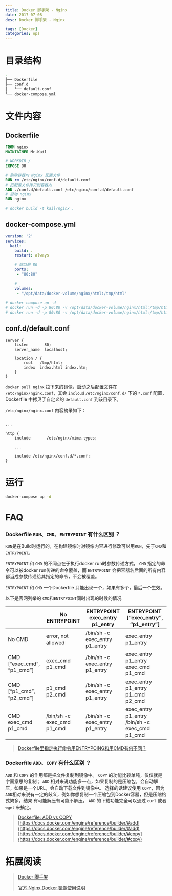 ```yaml
---
title: Docker 脚手架 - Nginx
date: 2017-07-08
desc: Docker 脚手架 - Nginx

tags: [Docker]
categories: ops
---
```


# 目录结构

``` bash
.
├── Dockerfile
├── conf.d
│   └── default.conf
└── docker-compose.yml
```

# 文件内容

## Dockerfile

``` Dockerfile
FROM nginx
MAINTAINER Mr.Kail

# WORKDIR /
EXPOSE 80

# 删除容器内 Nginx 配置文件
RUN rm /etc/nginx/conf.d/default.conf
# 把配置文件拷贝到容器内
ADD ./conf.d/default.conf /etc/nginx/conf.d/default.conf
# 启动 nginx
RUN nginx

# docker build -t kail/nginx .
```

## docker-compose.yml

``` yml
version: '2'
services:
  kail:
    build: .
    restart: always

    # 端口是 80
    ports:
     - "80:80"
    
    # 
    volumes:
     - "/opt/data/docker-volume/nginx/html:/tmp/html"
  
# docker-compose up -d
# docker run -d -p 80:80 -v /opt/data/docker-volume/nginx/html:/tmp/html --name nginx_kail kail/nginx
# docker run -d -p 80:80 -v /opt/data/docker-volume/nginx/html:/tmp/html --name nginx_kail nginx_kail
```

## conf.d/default.conf

``` nginx
server {
    listen       80;
    server_name  localhost;

    location / {
        root   /tmp/html;
        index  index.html index.htm;
    }
}
```
`docker pull nginx` 拉下来的镜像，启动之后配置文件在 `/etc/nginx/nginx.conf`，其会 `incloud` `/etc/nginx/conf.d/` 下的 `*.conf` 配置，Dockerfile 中拷贝了自定义的 `default.conf` 到该目录下。

 `/etc/nginx/nginx.conf` 内容摘录如下：

``` nginx

...

http {
    include       /etc/nginx/mime.types;
    
    ...

    include /etc/nginx/conf.d/*.conf;
}

```

# 运行
``` bash
docker-compose up -d
```

# FAQ

### Dockerfile `RUN`、`CMD`、`ENTRYPOINT` 有什么区别 ？

`RUN`是在Build时运行的，在构建镜像时对镜像内容进行修改可以用`RUN`，先于`CMD`和`ENTRYPOINT`。

`ENTRYPOINT` 和 `CMD` 的不同点在于执行docker run时参数传递方式， `CMD` 指定的命令可以被docker run传递的命令覆盖，而 `ENTRYPOINT` 会把容器名后面的所有内容都当成参数传递给其指定的命令，不会被覆盖。

`ENTRYPOINT` 和 `CMD` 一个Dockerfile 只能出现一个，如果有多个，最后一个生效。

以下是官网列举的 `CMD`和`ENTRYPOINT`同时出现的时候的情况

| |	No ENTRYPOINT |	ENTRYPOINT exec_entry p1_entry |	ENTRYPOINT [“exec_entry”, “p1_entry”] |
|----|----|----|----|
|No CMD |	error, not allowed |	/bin/sh -c exec_entry p1_entry |	exec_entry p1_entry |
|CMD [“exec_cmd”, “p1_cmd”] |	exec_cmd p1_cmd |	/bin/sh -c exec_entry p1_entry |	exec_entry p1_entry exec_cmd p1_cmd |
|CMD [“p1_cmd”, “p2_cmd”] |	p1_cmd p2_cmd |	/bin/sh -c exec_entry p1_entry |	exec_entry p1_entry p1_cmd p2_cmd |
|CMD exec_cmd p1_cmd |	/bin/sh -c exec_cmd p1_cmd |	/bin/sh -c exec_entry p1_entry |	exec_entry p1_entry /bin/sh -c exec_cmd p1_cmd |

> [Dockerfile里指定执行命令用ENTRYPOING和用CMD有何不同？](https://segmentfault.com/q/1010000000417103)


### Dockerfile `ADD`、`COPY` 有什么区别 ？

`ADD` 和 `COPY` 的作用都是把文件复制到镜像中。
`COPY` 的功能比较单纯，仅仅就是字面意思的复制；
`ADD` 相对来说功能多一点，如果复制的是压缩包，会自动解压，如果是一个URL，会自动下载文件到镜像中。
选择的话建议使用 `COPY`，因为`ADD`相对来说有一定的歧义，例如你想复制一个压缩包到Docker容器，但是压缩格式繁多，结果 有可能解压有可能不解压，
`ADD` 的下载功能完全可以通过 `curl` 或者 `wget` 来搞定。

> [Dockerfile: ADD vs COPY](http://blog.csdn.net/liukuan73/article/details/52936045)
> [https://docs.docker.com/engine/reference/builder/#add](https://docs.docker.com/engine/reference/builder/#add)
> [https://docs.docker.com/engine/reference/builder/#copy](https://docs.docker.com/engine/reference/builder/#copy)



# 拓展阅读

> [Docker 脚手架](/post/2017-07-08/ops/docker-scaffold.html)
>
> [官方 Nginx Docker 镜像使用说明](https://hub.docker.com/_/nginx/)


